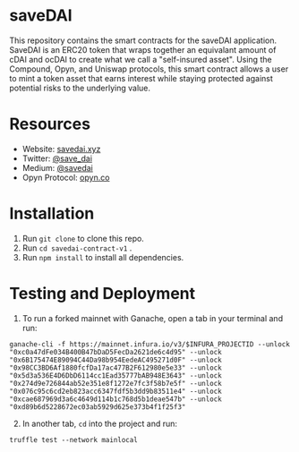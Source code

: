 # saveDAI

This repository contains the smart contracts for the saveDAI application. SaveDAI is an ERC20 token that wraps together an equivalant amount of cDAI and ocDAI to create what we call a "self-insured asset". Using the Compound, Opyn, and Uniswap protocols, this smart contract allows a user to mint a token asset that earns interest while staying protected against potential risks to the underlying value. 

# Resources
- Website: [savedai.xyz](https://save-dai.github.io/)
- Twitter: [@save_dai](https://twitter.com/save_dai)
- Medium: [@savedai](https://medium.com/savedai)
- Opyn Protocol: [opyn.co](https://opyn.co/#/)

# Installation

1. Run `git clone` to clone this repo.
2. Run `cd savedai-contract-v1` .
3. Run `npm install` to install all dependencies.

# Testing and Deployment

1. To run a forked mainnet with Ganache, open a tab in your terminal and run:

`ganache-cli -f https://mainnet.infura.io/v3/$INFURA_PROJECTID --unlock "0xc0a47dFe034B400B47bDaD5FecDa2621de6c4d95" --unlock "0x6B175474E89094C44Da98b954EedeAC495271d0F" --unlock "0x98CC3BD6Af1880fcfDa17ac477B2F612980e5e33" --unlock "0x5d3a536E4D6DbD6114cc1Ead35777bAB948E3643" --unlock "0x274d9e726844ab52e351e8f1272e7fc3f58b7e5f" --unlock "0x076c95c6cd2eb823acc6347fdf5b3dd9b83511e4" --unlock "0xcae687969d3a6c4649d114b1c768d5b1deae547b" --unlock "0xd89b6d5228672ec03ab5929d625e373b4f1f25f3"`

2. In another tab, `cd` into the project and run:

`truffle test --network mainlocal`

